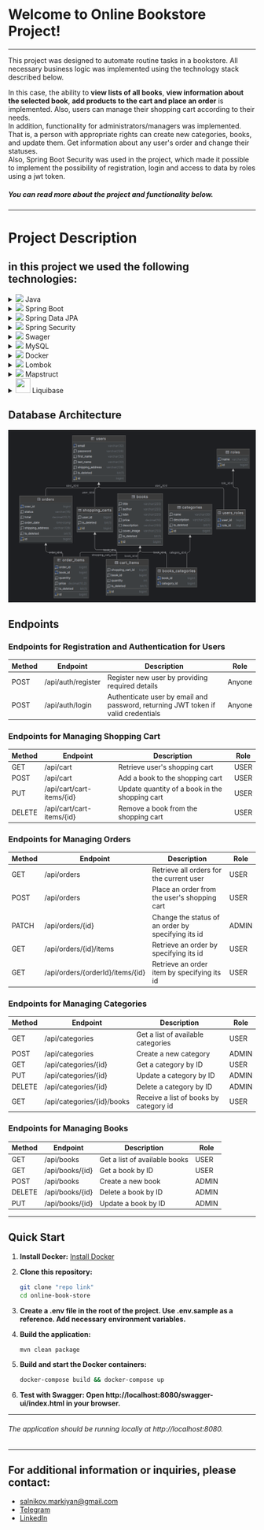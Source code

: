 # Welcome to Online Bookstore Project!

---

This project was designed to automate routine tasks in a bookstore. 
All necessary business logic was implemented using the technology stack described below.

In this case, the ability to **view lists of all books**, **view information about the selected book**, 
**add products to the cart and place an order** is implemented. Also, users can manage their shopping
cart according to their needs. \
In addition, functionality for administrators/managers was implemented. That is, a person with appropriate
rights can create new categories, books, and update them. Get information about any user's order and change
their statuses. \
Also, Spring Boot Security was used in the project, which made it possible to implement the possibility 
of registration, login and access to data by roles using a jwt token.

##### You can read more about the project and functionality below.

---

# Project Description

## in this project we used the following technologies:

<details>
  <summary><img src="https://encrypted-tbn0.gstatic.com/images?q=tbn:ANd9GcSZqRFNAis0vxGXeQDFA2thujnilvYO8eqTKDX5QgJ5APGtLTNQu0-d6rTkb8oSWOdyRyY&usqp=CAU" width="30"/> Java  </summary>

`In this project, we used Java version 17 as the main programming language.`
</details>

<details>
  <summary><img src="https://encrypted-tbn0.gstatic.com/images?q=tbn:ANd9GcQwsq-7f5BWyog4cdeT1sQaYLVzhJ0o37Up8TjHvVU08WUgfyyMMRMHTVwJ5XReSjyhZa0&usqp=CAU" width="30" /> Spring Boot</summary>

`A powerful framework for building Java-based applications.`
</details>

<details>
  <summary><img src="https://www.baeldung.com/wp-content/uploads/2021/02/lsd-module-icon-1.png" width="30"/> Spring Data JPA</summary>

`Simplifies data access and persistence with JPA (Java Persistence API).`
</details>

<details>
  <summary><img src="https://www.javacodegeeks.com/wp-content/uploads/2014/07/spring-security-project.png" width="30"/> Spring Security</summary>

`Enables robust and secure authentication and authorization mechanisms.`
</details>

<details>
  <summary><img src="https://oddblogger.com/wp-content/uploads/2021/03/swagger-logo-2.png" width="30"/> Swager</summary>

`Provides API documentation.`
</details>

<details>
  <summary><img src="https://www.freepnglogos.com/uploads/logo-mysql-png/logo-mysql-mysql-logo-png-images-are-download-crazypng-21.png" width="30"/> MySQL </summary>

` Utilization of a relational database to store information about: `

` * accommodations;  ` \
` * users; ` \
` * addresses; ` \
` * bookings; ` \
` * payments. `

</details>

<details>
  <summary><img src="https://cdn-icons-png.flaticon.com/512/919/919853.png" width="30"/> Docker</summary>

`Used for containerization of the application and database.`
</details>

<details>
  <summary><img src="https://user-images.githubusercontent.com/1204509/79262490-b2012a80-7e91-11ea-82fa-e791f8b4d177.jpg" width="30"/> Lombok</summary>

`Reduces boilerplate code with annotations.`
</details>

<details>
  <summary><img src="https://1.bp.blogspot.com/-C5lGqSQuCic/WX39mN-OhdI/AAAAAAAAALU/qUZQdUPTvmInwGSKAYfcZ-QA_PXxhXCXwCLcBGAs/s1600/mapstruct.png" width="30"/> Mapstruct</summary>

`Simplifies object mapping between DTOs and entities.`
</details>

<details>
  <summary><img src="https://www.liquibase.org/wp-content/themes/liquibase/assets/img/cta-icon.svg" width="30" height="30"/> Liquibase </summary>

`Ensures the application database is updated along with the application code.`
</details> 

## Database Architecture

![DbArchitecture](assets/img.png)


## Endpoints

### Endpoints for Registration and Authentication for Users

| Method | Endpoint               | Description                                           | Role   |
|--------|------------------------|-------------------------------------------------------|--------|
| POST   | /api/auth/register     | Register new user by providing required details       | Anyone |
| POST   | /api/auth/login        | Authenticate user by email and password, returning JWT token if valid credentials | Anyone |

### Endpoints for Managing Shopping Cart

| Method | Endpoint                            | Description                                                        | Role       |
|--------|-------------------------------------|--------------------------------------------------------------------|------------|
| GET    | /api/cart                           | Retrieve user's shopping cart                                      | USER       |
| POST   | /api/cart                           | Add a book to the shopping cart                                    | USER       |
| PUT    | /api/cart/cart-items/{id}           | Update quantity of a book in the shopping cart                     | USER       |
| DELETE | /api/cart/cart-items/{id}           | Remove a book from the shopping cart                               | USER       |

### Endpoints for Managing Orders

| Method | Endpoint                            | Description                                                        | Role       |
|--------|-------------------------------------|--------------------------------------------------------------------|------------|
| GET    | /api/orders                         | Retrieve all orders for the current user                           | USER       |
| POST   | /api/orders                         | Place an order from the user's shopping cart                        | USER       |
| PATCH  | /api/orders/{id}                    | Change the status of an order by specifying its id                 | ADMIN      |
| GET    | /api/orders/{id}/items              | Retrieve an order by specifying its id                             | USER       |
| GET    | /api/orders/{orderId}/items/{id}    | Retrieve an order item by specifying its id                        | USER       |

### Endpoints for Managing Categories

| Method | Endpoint                            | Description                                                        | Role       |
|--------|-------------------------------------|--------------------------------------------------------------------|------------|
| GET    | /api/categories                     | Get a list of available categories                                 | USER       |
| POST   | /api/categories                     | Create a new category                                              | ADMIN      |
| GET    | /api/categories/{id}                | Get a category by ID                                               | USER       |
| PUT    | /api/categories/{id}                | Update a category by ID                                            | ADMIN      |
| DELETE | /api/categories/{id}                | Delete a category by ID                                            | ADMIN      |
| GET    | /api/categories/{id}/books          | Receive a list of books by category id                             | USER       |

### Endpoints for Managing Books

| Method | Endpoint                            | Description                                                        | Role       |
|--------|-------------------------------------|--------------------------------------------------------------------|------------|
| GET    | /api/books                          | Get a list of available books                                      | USER       |
| GET    | /api/books/{id}                     | Get a book by ID                                                   | USER       |
| POST   | /api/books                          | Create a new book                                                  | ADMIN      |
| DELETE | /api/books/{id}                     | Delete a book by ID                                                | ADMIN      |
| PUT    | /api/books/{id}                     | Update a book by ID                                                | ADMIN      |

---

## Quick Start

1. **Install Docker:**
   [Install Docker](https://docs.docker.com/get-docker/)

2. **Clone this repository:**
   ```bash
   git clone "repo link"
   cd online-book-store

3. **Create a .env file in the root of the project.
   Use .env.sample as a reference.
   Add necessary environment variables.**
4. **Build the application:**
   ```bash
   mvn clean package
5. **Build and start the Docker containers:**
   ```bash
   docker-compose build && docker-compose up

6. **Test with Swagger:
   Open http://localhost:8080/swagger-ui/index.html in your browser.**

---

######   The application should be running locally at http://localhost:8080.

---


## For additional information or inquiries, please contact:
- [salnikov.markiyan@gmail.com](mailto:salnikov.markiyan@gmail.com)
- [Telegram](https://t.me/resp1dK)
- [LinkedIn](https://www.linkedin.com/in/markiyan-salnikov/)